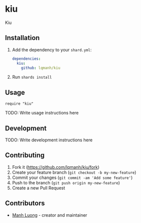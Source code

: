 # kiu

Kiu

## Installation

1. Add the dependency to your `shard.yml`:

   ```yaml
   dependencies:
     kiu:
       github: lqmanh/kiu
   ```

2. Run `shards install`

## Usage

```crystal
require "kiu"
```

TODO: Write usage instructions here

## Development

TODO: Write development instructions here

## Contributing

1. Fork it (<https://github.com/lqmanh/kiu/fork>)
2. Create your feature branch (`git checkout -b my-new-feature`)
3. Commit your changes (`git commit -am 'Add some feature'`)
4. Push to the branch (`git push origin my-new-feature`)
5. Create a new Pull Request

## Contributors

- [Manh Luong](https://github.com/lqmanh) - creator and maintainer
